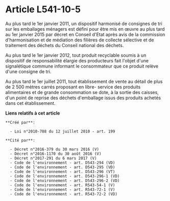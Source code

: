 # Article L541-10-5

Au plus tard le 1er janvier 2011, un  dispositif harmonisé de consignes de tri sur les emballages ménagers est  défini pour
être mis en œuvre au plus tard au 1er janvier 2015 par  décret en Conseil d'Etat après avis de la commission d'harmonisation
et  de médiation des filières de collecte sélective et de traitement des  déchets du Conseil national des déchets. 

Au plus  tard le 1er janvier 2012, tout produit recyclable soumis à un dispositif  de responsabilité élargie des producteurs
fait l'objet d'une  signalétique commune informant le consommateur que ce produit relève  d'une consigne de tri. 

Au plus tard le 1er  juillet 2011, tout établissement de vente au détail de plus de 2 500  mètres carrés proposant en libre-
service des produits alimentaires et de  grande consommation se dote, à la sortie des caisses, d'un point de  reprise des
déchets d'emballage issus des produits achetés dans cet  établissement.

**Liens relatifs à cet article**

	**Créé par**:

	  - Loi n°2010-788 du 12 juillet 2010 - art. 199

	**Cité par**:

	  - Décret n°2016-379 du 30 mars 2016 (V)
	  - Décret n°2016-1170 du 30 août 2016 (V)
	  - Décret n°2017-291 du 6 mars 2017 (V)
	  - Code de l'environnement - art. D543-294 (VD)
	  - Code de l'environnement - art. D543-295 (VD)
	  - Code de l'environnement - art. D543-296 (VT)
	  - Code de l'environnement - art. D543-296-1 (VD)
	  - Code de l'environnement - art. D543-296-2 (VD)
	  - Code de l'environnement - art. R543-54-1 (V)
	  - Code de l'environnement - art. R543-72-1 (V)
	  - Code de l'environnement - art. R543-72-2 (VD)
